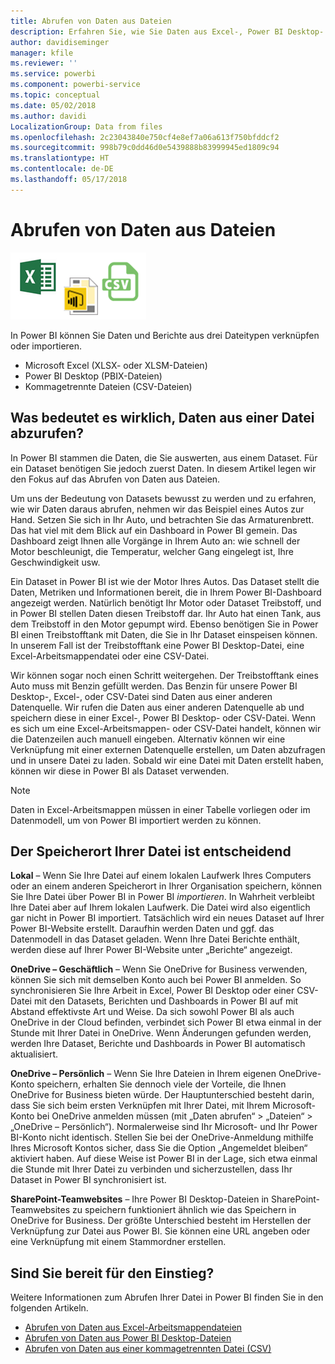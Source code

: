 ```yaml
---
title: Abrufen von Daten aus Dateien
description: Erfahren Sie, wie Sie Daten aus Excel-, Power BI Desktop- sowie CSV-Dateien in Power BI abrufen
author: davidiseminger
manager: kfile
ms.reviewer: ''
ms.service: powerbi
ms.component: powerbi-service
ms.topic: conceptual
ms.date: 05/02/2018
ms.author: davidi
LocalizationGroup: Data from files
ms.openlocfilehash: 2c23043840e750cf4e8ef7a06a613f750bfddcf2
ms.sourcegitcommit: 998b79c0dd46d0e5439888b83999945ed1809c94
ms.translationtype: HT
ms.contentlocale: de-DE
ms.lasthandoff: 05/17/2018
---
```

# <a name="get-data-from-files"></a>Abrufen von Daten aus Dateien
![](media/service-get-data-from-files/file_icons.png)

In Power BI können Sie Daten und Berichte aus drei Dateitypen verknüpfen oder importieren.

* Microsoft Excel (XLSX- oder XLSM-Dateien)
* Power BI Desktop (PBIX-Dateien)
* Kommagetrennte Dateien (CSV-Dateien)

## <a name="what-does-get-data-from-a-file-really-mean"></a>Was bedeutet es wirklich, Daten aus einer Datei abzurufen?
In Power BI stammen die Daten, die Sie auswerten, aus einem Dataset. Für ein Dataset benötigen Sie jedoch zuerst Daten. In diesem Artikel legen wir den Fokus auf das Abrufen von Daten aus Dateien.

Um uns der Bedeutung von Datasets bewusst zu werden und zu erfahren, wie wir Daten daraus abrufen, nehmen wir das Beispiel eines Autos zur Hand. Setzen Sie sich in Ihr Auto, und betrachten Sie das Armaturenbrett. Das hat viel mit dem Blick auf ein Dashboard in Power BI gemein. Das Dashboard zeigt Ihnen alle Vorgänge in Ihrem Auto an: wie schnell der Motor beschleunigt, die Temperatur, welcher Gang eingelegt ist, Ihre Geschwindigkeit usw.

Ein Dataset in Power BI ist wie der Motor Ihres Autos. Das Dataset stellt die Daten, Metriken und Informationen bereit, die in Ihrem Power BI-Dashboard angezeigt werden. Natürlich benötigt Ihr Motor oder Dataset Treibstoff, und in Power BI stellen Daten diesen Treibstoff dar. Ihr Auto hat einen Tank, aus dem Treibstoff in den Motor gepumpt wird. Ebenso benötigen Sie in Power BI einen Treibstofftank mit Daten, die Sie in Ihr Dataset einspeisen können. In unserem Fall ist der Treibstofftank eine Power BI Desktop-Datei, eine Excel-Arbeitsmappendatei oder eine CSV-Datei.

Wir können sogar noch einen Schritt weitergehen. Der Treibstofftank eines Auto muss mit Benzin gefüllt werden. Das Benzin für unsere Power BI Desktop-, Excel-, oder CSV-Datei sind Daten aus einer anderen Datenquelle. Wir rufen die Daten aus einer anderen Datenquelle ab und speichern diese in einer Excel-, Power BI Desktop- oder CSV-Datei. Wenn es sich um eine Excel-Arbeitsmappen- oder CSV-Datei handelt, können wir die Datenzeilen auch manuell eingeben. Alternativ können wir eine Verknüpfung mit einer externen Datenquelle erstellen, um Daten abzufragen und in unsere Datei zu laden. Sobald wir eine Datei mit Daten erstellt haben, können wir diese in Power BI als Dataset verwenden.

> [!NOTE]
> Daten in Excel-Arbeitsmappen müssen in einer Tabelle vorliegen oder im Datenmodell, um von Power BI importiert werden zu können.
> 
> 

## <a name="where-your-file-is-saved-makes-a-difference"></a>Der Speicherort Ihrer Datei ist entscheidend
**Lokal** – Wenn Sie Ihre Datei auf einem lokalen Laufwerk Ihres Computers oder an einem anderen Speicherort in Ihrer Organisation speichern, können Sie Ihre Datei über Power BI in Power BI *importieren*. In Wahrheit verbleibt Ihre Datei aber auf Ihrem lokalen Laufwerk. Die Datei wird also eigentlich gar nicht in Power BI importiert. Tatsächlich wird ein neues Dataset auf Ihrer Power BI-Website erstellt. Daraufhin werden Daten und ggf. das Datenmodell in das Dataset geladen. Wenn Ihre Datei Berichte enthält, werden diese auf Ihrer Power BI-Website unter „Berichte“ angezeigt.

**OneDrive – Geschäftlich** – Wenn Sie OneDrive for Business verwenden, können Sie sich mit demselben Konto auch bei Power BI anmelden. So synchronisieren Sie Ihre Arbeit in Excel, Power BI Desktop oder einer CSV-Datei mit den Datasets, Berichten und Dashboards in Power BI auf mit Abstand effektivste Art und Weise. Da sich sowohl Power BI als auch OneDrive in der Cloud befinden, verbindet sich Power BI etwa einmal in der Stunde mit Ihrer Datei in OneDrive. Wenn Änderungen gefunden werden, werden Ihre Dataset, Berichte und Dashboards in Power BI automatisch aktualisiert.

**OneDrive – Persönlich** – Wenn Sie Ihre Dateien in Ihrem eigenen OneDrive-Konto speichern, erhalten Sie dennoch viele der Vorteile, die Ihnen OneDrive for Business bieten würde. Der Hauptunterschied besteht darin, dass Sie sich beim ersten Verknüpfen mit Ihrer Datei, mit Ihrem Microsoft-Konto bei OneDrive anmelden müssen (mit „Daten abrufen“ > „Dateien“ > „OneDrive – Persönlich“). Normalerweise sind Ihr Microsoft- und Ihr Power BI-Konto nicht identisch. Stellen Sie bei der OneDrive-Anmeldung mithilfe Ihres Microsoft Kontos sicher, dass Sie die Option „Angemeldet bleiben“ aktiviert haben. Auf diese Weise ist Power BI in der Lage, sich etwa einmal die Stunde mit Ihrer Datei zu verbinden und sicherzustellen, dass Ihr Dataset in Power BI synchronisiert ist.

**SharePoint-Teamwebsites** – Ihre Power BI Desktop-Dateien in SharePoint-Teamwebsites zu speichern funktioniert ähnlich wie das Speichern in OneDrive for Business. Der größte Unterschied besteht im Herstellen der Verknüpfung zur Datei aus Power BI. Sie können eine URL angeben oder eine Verknüpfung mit einem Stammordner erstellen.

## <a name="ready-to-get-started"></a>Sind Sie bereit für den Einstieg?
Weitere Informationen zum Abrufen Ihrer Datei in Power BI finden Sie in den folgenden Artikeln.

* [Abrufen von Daten aus Excel-Arbeitsmappendateien](service-excel-workbook-files.md)
* [Abrufen von Daten aus Power BI Desktop-Dateien](service-desktop-files.md)
* [Abrufen von Daten aus einer kommagetrennten Datei (CSV)](service-comma-separated-value-files.md)

